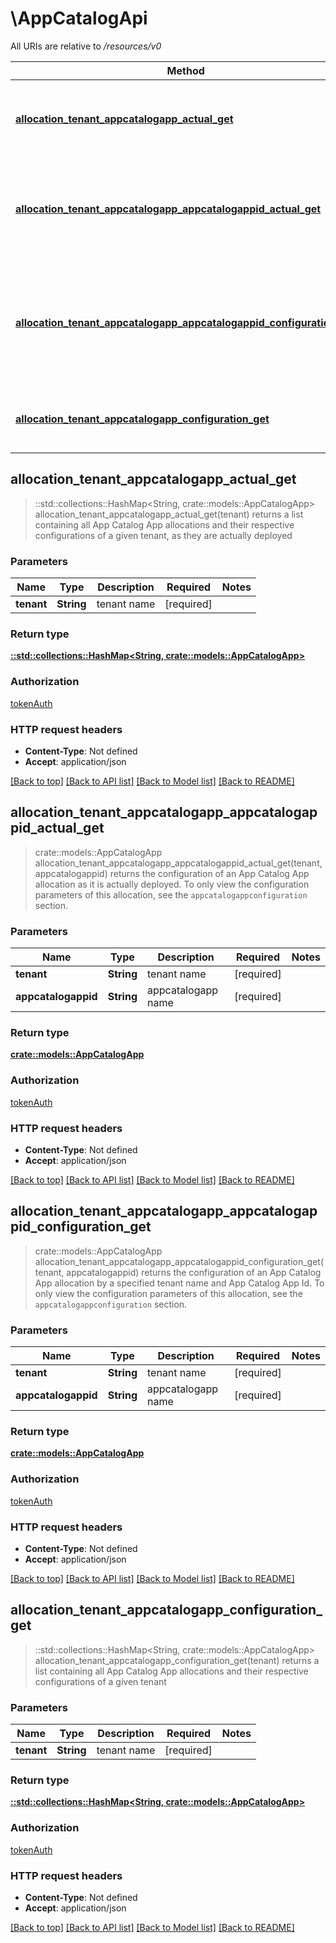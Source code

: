 # \AppCatalogApi

All URIs are relative to */resources/v0*

Method | HTTP request | Description
------------- | ------------- | -------------
[**allocation_tenant_appcatalogapp_actual_get**](AppCatalogApi.md#allocation_tenant_appcatalogapp_actual_get) | **GET** /allocation/{tenant}/appcatalogapp/actual | returns a list containing all App Catalog App allocations and their respective configurations of a given tenant, as they are actually deployed
[**allocation_tenant_appcatalogapp_appcatalogappid_actual_get**](AppCatalogApi.md#allocation_tenant_appcatalogapp_appcatalogappid_actual_get) | **GET** /allocation/{tenant}/appcatalogapp/{appcatalogappid}/actual | returns the configuration of an App Catalog App allocation as it is actually deployed. To only view the configuration parameters of this allocation, see the `appcatalogappconfiguration` section. 
[**allocation_tenant_appcatalogapp_appcatalogappid_configuration_get**](AppCatalogApi.md#allocation_tenant_appcatalogapp_appcatalogappid_configuration_get) | **GET** /allocation/{tenant}/appcatalogapp/{appcatalogappid}/configuration | returns the configuration of an App Catalog App allocation by a specified tenant name and App Catalog App Id. To only view the configuration parameters of this allocation, see the `appcatalogappconfiguration` section. 
[**allocation_tenant_appcatalogapp_configuration_get**](AppCatalogApi.md#allocation_tenant_appcatalogapp_configuration_get) | **GET** /allocation/{tenant}/appcatalogapp/configuration | returns a list containing all App Catalog App allocations and their respective configurations of a given tenant



## allocation_tenant_appcatalogapp_actual_get

> ::std::collections::HashMap<String, crate::models::AppCatalogApp> allocation_tenant_appcatalogapp_actual_get(tenant)
returns a list containing all App Catalog App allocations and their respective configurations of a given tenant, as they are actually deployed

### Parameters


Name | Type | Description  | Required | Notes
------------- | ------------- | ------------- | ------------- | -------------
**tenant** | **String** | tenant name | [required] |

### Return type

[**::std::collections::HashMap<String, crate::models::AppCatalogApp>**](AppCatalogApp.md)

### Authorization

[tokenAuth](../README.md#tokenAuth)

### HTTP request headers

- **Content-Type**: Not defined
- **Accept**: application/json

[[Back to top]](#) [[Back to API list]](../README.md#documentation-for-api-endpoints) [[Back to Model list]](../README.md#documentation-for-models) [[Back to README]](../README.md)


## allocation_tenant_appcatalogapp_appcatalogappid_actual_get

> crate::models::AppCatalogApp allocation_tenant_appcatalogapp_appcatalogappid_actual_get(tenant, appcatalogappid)
returns the configuration of an App Catalog App allocation as it is actually deployed. To only view the configuration parameters of this allocation, see the `appcatalogappconfiguration` section. 

### Parameters


Name | Type | Description  | Required | Notes
------------- | ------------- | ------------- | ------------- | -------------
**tenant** | **String** | tenant name | [required] |
**appcatalogappid** | **String** | appcatalogapp name | [required] |

### Return type

[**crate::models::AppCatalogApp**](AppCatalogApp.md)

### Authorization

[tokenAuth](../README.md#tokenAuth)

### HTTP request headers

- **Content-Type**: Not defined
- **Accept**: application/json

[[Back to top]](#) [[Back to API list]](../README.md#documentation-for-api-endpoints) [[Back to Model list]](../README.md#documentation-for-models) [[Back to README]](../README.md)


## allocation_tenant_appcatalogapp_appcatalogappid_configuration_get

> crate::models::AppCatalogApp allocation_tenant_appcatalogapp_appcatalogappid_configuration_get(tenant, appcatalogappid)
returns the configuration of an App Catalog App allocation by a specified tenant name and App Catalog App Id. To only view the configuration parameters of this allocation, see the `appcatalogappconfiguration` section. 

### Parameters


Name | Type | Description  | Required | Notes
------------- | ------------- | ------------- | ------------- | -------------
**tenant** | **String** | tenant name | [required] |
**appcatalogappid** | **String** | appcatalogapp name | [required] |

### Return type

[**crate::models::AppCatalogApp**](AppCatalogApp.md)

### Authorization

[tokenAuth](../README.md#tokenAuth)

### HTTP request headers

- **Content-Type**: Not defined
- **Accept**: application/json

[[Back to top]](#) [[Back to API list]](../README.md#documentation-for-api-endpoints) [[Back to Model list]](../README.md#documentation-for-models) [[Back to README]](../README.md)


## allocation_tenant_appcatalogapp_configuration_get

> ::std::collections::HashMap<String, crate::models::AppCatalogApp> allocation_tenant_appcatalogapp_configuration_get(tenant)
returns a list containing all App Catalog App allocations and their respective configurations of a given tenant

### Parameters


Name | Type | Description  | Required | Notes
------------- | ------------- | ------------- | ------------- | -------------
**tenant** | **String** | tenant name | [required] |

### Return type

[**::std::collections::HashMap<String, crate::models::AppCatalogApp>**](AppCatalogApp.md)

### Authorization

[tokenAuth](../README.md#tokenAuth)

### HTTP request headers

- **Content-Type**: Not defined
- **Accept**: application/json

[[Back to top]](#) [[Back to API list]](../README.md#documentation-for-api-endpoints) [[Back to Model list]](../README.md#documentation-for-models) [[Back to README]](../README.md)

